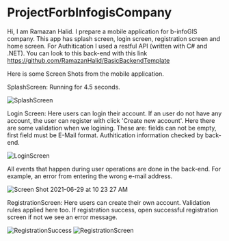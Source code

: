 # ProjectForbInfogisCompany

Hi, I am Ramazan Halid. I prepare a mobile application for b-infoGIS company. This app has splash screen, login screen, registration screen and home screen.
For Authitication I used a restful API (written with C# and .NET). You can look to this back-end with this link https://github.com/RamazanHalid/BasicBackendTemplate

Here is some Screen Shots from the mobile application.

SplashScreen: Running for 4.5 seconds.

 ![SplashScreen](https://user-images.githubusercontent.com/42031794/123752414-6df51c80-d8c1-11eb-9a80-5df4095cfd02.png)
 
 Login Screen: Here users can login their account. If an user do not have any account, the user can register with click 'Create new account'.
 Here there are some validation when we logining. These are: fields can not be empty, first field must be E-Mail format. Authitication information checked by back-end.
 

![LoginScreen](https://user-images.githubusercontent.com/42031794/123754136-38e9c980-d8c3-11eb-83f5-35c05a594b2c.png)


All events that happen during user operations are done in the back-end. For example, an error from entering the wrong e-mail address.

![Screen Shot 2021-06-29 at 10 23 27 AM](https://user-images.githubusercontent.com/42031794/123756165-4f912000-d8c5-11eb-83f6-b4a477ff8240.png)


RegistrationScreen: Here users can create their own account. Validation rules applied here too. If registration success, open successful registration screen if not we see an error message.

![RegistrationSuccess](https://user-images.githubusercontent.com/42031794/123756722-e2ca5580-d8c5-11eb-90ad-2899a5ff17ad.png)
![RegistrationScreen](https://user-images.githubusercontent.com/42031794/123756698-dc3bde00-d8c5-11eb-939c-ff0ffda5a959.png)
 
